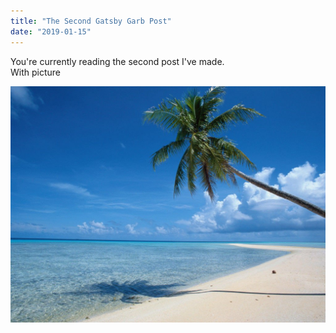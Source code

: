 ```yaml
---
title: "The Second Gatsby Garb Post"
date: "2019-01-15"
---
```


You're currently reading the second post I've made.<br/>
With picture

![Tranquil Beach](tranquil-beach.jpg)
